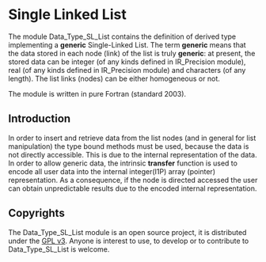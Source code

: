 Single Linked List
==================

The module Data\_Type\_SL\_List contains the definition of derived type implementing a __generic__ Single-Linked List. The term __generic__ means that the data stored in each node (link) of the list is truly __generic__: at present, the stored data can be integer (of any kinds defined in IR\_Precision module), real (of any kinds defined in IR\_Precision module) and characters (of any length). The list links (nodes) can be either homogeneous or not.

The module is written in pure Fortran (standard 2003).

Introduction
------------

In order to insert and retrieve data from the list nodes (and in general for list manipulation) the type bound methods must be used, because the data is not directly accessible. This is due to the internal representation of the data. In order to allow generic data, the intrinsic __transfer__ function is used to encode all user data into the internal integer(I1P) array (pointer) representation. As a consequence, if the node is directed accessed the user can obtain unpredictable results due to the encoded internal representation.

Copyrights
----------

The Data\_Type\_SL\_List module is an open source project, it is distributed under the [GPL v3](http://www.gnu.org/licenses/gpl-3.0.html). Anyone is interest to use, to develop or to contribute to Data\_Type\_SL\_List is welcome.
